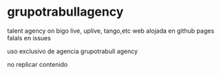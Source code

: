 # grupotrabullagency
talent agency on bigo live, uplive, tango,etc
web alojada en github pages
falals en issues

uso exclusivo de agencia grupotrabull agency 

no replicar contenido

